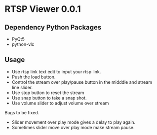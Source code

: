 # RTSP Viewer 0.0.1

## Dependency Python Packages
- PyQt5
- python-vlc

## Usage
- Use rtsp link text edit to input your rtsp link.
- Push the load button.
- Control the stream over play/pause button in the midddle
  and stream line slider.
- Use stop button to reset the stream
- Use snap button to take a snap shot.
- Use volume slider to adjust volume over stream

Bugs to be fixed.
- Slider movement over play mode gives a delay to play again.
- Sometimes slider move over play mode make stream pause.